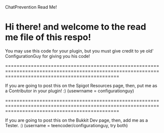 ChatPrevention Read Me!

Hi there! and welcome to the read me file of this respo! 
=============================================================

You may use this code for your plugin, but you must give credit to ye old' ConfigurationGuy for giving you his code!

====================================================================================================================================================

If you are going to post this on the Spigot Resources page, then, put me as a Contributor in your plugin! :) (usewrname = configurationguy)

====================================================================================================================================================

If you are going to post this on the Bukkit Dev page, then, add me as a Tester. :) (username = teencoder/configurationguy, try both)

